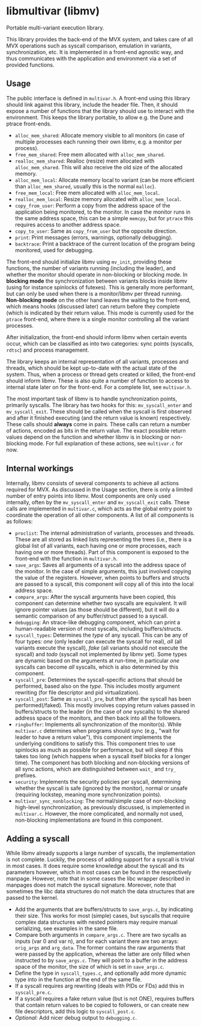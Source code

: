 # libmultivar (libmv)
Portable multi-variant execution library.

This library provides the back-end of the MVX system, and takes care of all MVX
operations such as syscall comparison, emulation in variants, synchronization,
etc. It is implemented in a front-end agnostic way, and thus communicates with
the application and environment via a set of provided functions.

## Usage
The public interface is defined in `multivar.h`. A front-end using this library
should link against this library, include the header file. Then, it should
expose a number of functions that the library should use to interact with the
environment. This keeps the library portable, to allow e.g. the Dune and ptrace
front-ends.

 - `alloc_mem_shared`: Allocate memory visible to all monitors (in case of
   multiple processes each running their own libmv, e.g. a monitor per process).
 - `free_mem_shared`: Free mem allocated with `alloc_mem_shared`.
 - `realloc_mem_shared`: Realloc (resize) mem allocated with `alloc_mem_shared`.
   This will also receive the old size of the allocated memory.
 - `alloc_mem_local`: Allocate memory local to variant (can be more efficient
   than `alloc_mem_shared`, usually this is the normal `malloc`).
 - `free_mem_local`: Free mem allocated with `alloc_mem_local`.
 - `realloc_mem_local`: Resize memory allocated with `alloc_mem_local`.
 - `copy_from_user`: Perform a copy from the address space of the application
   being monitored, to the monitor. In case the monitor runs in the same address
   space, this can be a simple `memcpy`, but for `ptrace` this requires access
   to another address space.
 - `copy_to_user`: Same as `copy_from_user` but the opposite direction.
 - `print`: Print messages (errors, warnings, optionally debugging).
 - `backtrace`: Print a backtrace of the current location of the program being
   monitored, used for debugging.

The front-end should initialize libmv using `mv_init`, providing these
functions, the number of variants running (including the leader), and whether
the monitor should operate in non-blocking or blocking mode. In **blocking
mode** the synchronization between variants blocks inside libmv (using for
instance spinlocks of futexes). This is generally more performant, but can only
be used when there is a monitor/libmv per thread running. **Non-blocking mode**
on the other hand leaves the waiting to the front-end, which means hooks
(discussed later) can return before they complete (which is indicated by their
return value. This mode is currently used for the `ptrace` front-end, where
there is a single monitor controlling all the variant processes.

After initialization, the front-end should inform libmv when certain events
occur, which can be classified as into two categories: sync points (syscalls,
`rdtsc`) and process management.

The library keeps an internal representation of all variants, processes and
threads, which should be kept up-to-date with the actual state of the system.
Thus, when a process or thread gets created or killed, the front-end should
inform libmv. These is also quite a number of function to access to internal
state later on for the front-end. For a complete list, see `multivar.h`.

The most important task of libmv is to handle synchronization points, primarily
syscalls. The library has two hooks for this: `mv_syscall_enter` and
`mv_syscall_exit`. These should be called when the syscall is first observed and
after it finished executing (and the return value is known) respectively. These
calls should **always** come in pairs. These calls can return a number of
actions, encoded as bits in the return value. The exact possible return values
depend on the function and whether libmv is in blocking or non-blocking mode.
For full explanation of these actions, see `multivar.c` for now.

## Internal workings
Internally, libmv consists of several components to achieve all actions required
for MVX. As discussed in the Usage section, there is only a limited number of
entry points into libmv. Most components are only used internally, often by the
`mv_syscall_enter` and `mv_syscall_exit` calls. These calls are implemented in
`multivar.c`, which acts as the global entry point to coordinate the operation
of all other components. A list of all components is as follows:

 - `proclist`: The internal administration of variants, processes and threads.
   These are all stored as linked lists representing the trees (i.e., there is a
   global list of all variants, each having one or more processes, each having
   one or more threads). Part of this component is exposed to the front-end with
   the function in `multivar.h`.
 - `save_args`: Saves all arguments of a syscall into the address space of the
   monitor. In the case of simple arguments, this just involved copying the
   value of the registers. However, when points to buffers and structs are
   passed to a syscall, this component will copy all of this into the local
   address space.
 - `compare_args`: After the syscall arguments have been copied, this component
   can determine whether two syscalls are equivalent. It will ignore pointer
   values (as those should be different), but it will do a semantic comparison
   of any buffer/struct passed to a syscall.
 - `debugging`: An strace-like debugging component, which can print a
   human-readable version of most syscalls, including buffers/structs.
 - `syscall_types`: Determines the *type* of any syscall. This can be any of
   four types: *one* (only leader can execute the syscall for real), *all* (all
   variants execute the syscall), *fake* (all variants should not execute the
   syscall) and *todo* (syscall not implemented by libmv yet). Some types are
   dynamic based on the arguments at run-time, in particular *one* syscalls can
   become *all* syscalls, which is also determined by this component.
 - `syscall_pre`: Determines the syscall-specific actions that should be
   performed, based also on the *type*. This includes mostly argument
   rewriting (for file descriptor and pid virtualization).
 - `syscall_post`: Same as `syscall_pre`, but then after the syscall has been
   performed(/faked). This mostly involves copying return values passed in
   buffers/structs to the leader (in the case of *one* syscalls) to the shared
   address space of the monitors, and then back into all the followers.
 - `ringbuffer`: Implements all synchronization of the monitor(s). While
   `multivar.c` determines when programs should sync (e.g., "wait for leader to
   have a return value"), this component implements the underlying conditions to
   satisfy this. This component tries to use spinlocks as much as possible for
   performance, but will sleep if this takes too long (which happens when a
   syscall itself blocks for a longer time). The component has both blocking and
   non-blocking versions of all sync actions, which are distinguished between
   `wait_` and `try_` prefixes.
 - `security`: Implements the security policies per syscall, determining whether
   the syscall is safe (ignored by the monitor), normal or unsafe (requiring
   lockstep, meaning more synchronization points).
 - `multivar_sync_nonblocking`: The normal/simple case of non-blocking
   high-level synchronization, as previously discussed, is implemented in
   `multivar.c`. However, the more complicated, and normally not used,
   non-blocking implementations are found in this component.

## Adding a syscall
While libmv already supports a large number of syscalls, the implementation is
not complete. Luckily, the process of adding support for a syscall is trivial in
most cases. It does require some knowledge about the syscall and its parameters
however, which in most cases can be found in the respectively manpage. However,
note that in some cases the libc wrapper described in manpages does not match
the syscall signature. Moreover, note that sometimes the libc data structures do
not match the data structures that are passed to the kernel.

 - Add the arguments that are buffers/structs to `save_args.c`, by indicating
   their size. This works for most (simple) cases, but syscalls that require
   complex data structures with nested pointers may require manual serializing,
   see examples in the same file.
 - Compare both arguments in `compare_args.c`. There are two sycalls as inputs
   (var 0 and var n), and for each variant there are two arrays: `orig_args` and
   `arg_data`. The former contains the raw arguments that were passed by the
   application, whereas the latter are only filled when instructed to by
   `save_args.c`. They will point to a buffer in the address space of the
   monitor, the size of which is set in `save_args.c`.
 - Define the type in `syscall_types.c`, and optionally add more dynamic type
   into in the function at the end of the same file.
 - If a syscall requires arg rewriting (deals with PIDs or FDs) add this in
   `syscall_pre.c`.
 - If a syscall requires a fake return value (but is not ONE), requires buffers
   that contain return values to be copied to followers, or can create new file
   descriptors, add this logic to `syscall_post.c`.
 - *Optional:* Add nicer debug output to `debugging.c`.
